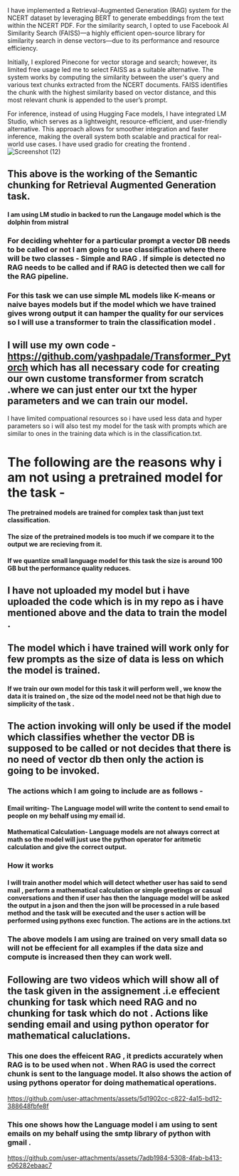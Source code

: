 I have implemented a Retrieval-Augmented Generation (RAG) system for the NCERT dataset by leveraging BERT to generate embeddings from the text within the NCERT PDF. For the similarity search, I opted to use Facebook AI Similarity Search (FAISS)—a highly efficient open-source library for similarity search in dense vectors—due to its performance and resource efficiency.

Initially, I explored Pinecone for vector storage and search; however, its limited free usage led me to select FAISS as a suitable alternative. The system works by computing the similarity between the user's query and various text chunks extracted from the NCERT documents. FAISS identifies the chunk with the highest similarity based on vector distance, and this most relevant chunk is appended to the user’s prompt.

For inference, instead of using Hugging Face models, I have integrated LM Studio, which serves as a lightweight, resource-efficient, and user-friendly alternative. This approach allows for smoother integration and faster inference, making the overall system both scalable and practical for real-world use cases.
I have used gradio for creating the frontend .
![Screenshot (12)](https://github.com/user-attachments/assets/e773f867-9dc7-4277-80e3-a083752a1ffc)
## This above is the working of the Semantic chunking for Retrieval Augmented Generation task.
####  I am using LM studio in backed to run the Langauge model which is the dolphin from mistral

### For  deciding whehter for a particular prompt a vector DB needs to be called or not I am going to use classification where there will be two classes - Simple and RAG . If simple is detected no RAG needs to be called and if RAG is detected then we call for the RAG pipeline.


### For this task we can use simple ML models like K-means or naive bayes models but if the model which we have trained gives wrong output it can hamper the quality for our services so I will use a transformer to train the classification model .
## I will use my own code - https://github.com/yashpadale/Transformer_Pytorch which has all necessary code for creating our own custome transformer from scratch .where we can just enter our txt the hyper parameters and we can train our model.
I have limited compuational resources so i have used less data and hyper parameters so i will also test my model for the task with prompts which are similar to ones in the training data which is in the classification.txt.
# The following are the reasons why i am not using a pretrained model for the task - 
#### The pretrained models are trained for complex task than just text classification.
#### The size of the pretrained models is too much if we compare it to the output we are recieving from it.
#### If we quantize small language model for this task  the size is around 100 GB but the performance quality reduces.

## I have not uploaded my model but i have uploaded the code which is in my repo as i have mentioned above and the data to train the model .
## The model which i have trained will work only for few prompts as the size of data is less on which the model is trained.



#### If we train our own model for this task it will perform well , we know the data it is trained on , the size od the model need not be that high due to simplicity of the task . 


## The action invoking will only be used if the model which classifies whether the vector DB is supposed to be called or not decides that there is no need of vector db then only the action is going to be invoked.
### The actions which I am going to include are as follows - 
#### Email writing- The Language model will write the content to send email to people on my behalf using my email id.
#### Mathematical Calculation- Language models are not always correct at math so the model will just use the python operator for aritmetic calculation and give the correct output.

### How it works
#### I will train another model which will detect whether user has said to send mail , perform a mathematical calculation or simple greetings or casual conversations  and then if user has then the language model will be asked the output in a json and then the json will be processed in a rule based method and the task will be executed and the user s action will be performed using pythons exec function. The actions are in the actions.txt 
### The above models I am using are trained on very small data so will not be effecient for all examples if the data size and compute is increased then they can work well.
## Following are two  videos which will show all of the task given in the assignement .i.e effecient chunking for task which need RAG and no chunking for task which do not . Actions like sending email and using python operator for mathematical caluclations.
### This one does the effeicent RAG , it predicts accurately when RAG is to be used when not . When RAG is used the correct chunk is sent to the language model. It also shows the action of using pythons operator for doing mathematical operations.



https://github.com/user-attachments/assets/5d1902cc-c822-4a15-bd12-388648fbfe8f



### This one shows how the Language model i am using to sent emails on my behalf using the smtp library of python with gmail . 



https://github.com/user-attachments/assets/7adb1984-5308-4fab-b413-e06282ebaac7


